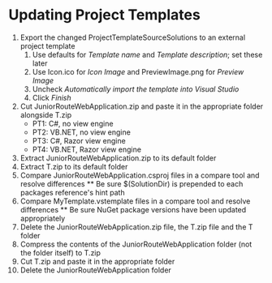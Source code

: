 # Updating Project Templates
1. Export the changed ProjectTemplateSourceSolutions to an external project template
	1. Use defaults for _Template name_ and _Template description_; set these later
	2. Use Icon.ico for _Icon Image_ and PreviewImage.png for _Preview Image_
	3. Uncheck _Automatically import the template into Visual Studio_
	4. Click _Finish_
2. Cut JuniorRouteWebApplication.zip and paste it in the appropriate folder alongside T.zip
	* PT1: C#, no view engine
	* PT2: VB.NET, no view engine
	* PT3: C#, Razor view engine
	* PT4: VB.NET, Razor view engine
3. Extract JuniorRouteWebApplication.zip to its default folder
4. Extract T.zip to its default folder
5. Compare JuniorRouteWebApplication.csproj files in a compare tool and resolve differences
** Be sure $(SolutionDir) is prepended to each packages reference's hint path
6. Compare MyTemplate.vstemplate files in a compare tool and resolve differences
** Be sure NuGet package versions have been updated appropriately
7. Delete the JuniorRouteWebApplication.zip file, the T.zip file and the T folder
8. Compress the contents of the JuniorRouteWebApplication folder (not the folder itself) to T.zip
9. Cut T.zip and paste it in the appropriate folder
10. Delete the JuniorRouteWebApplication folder